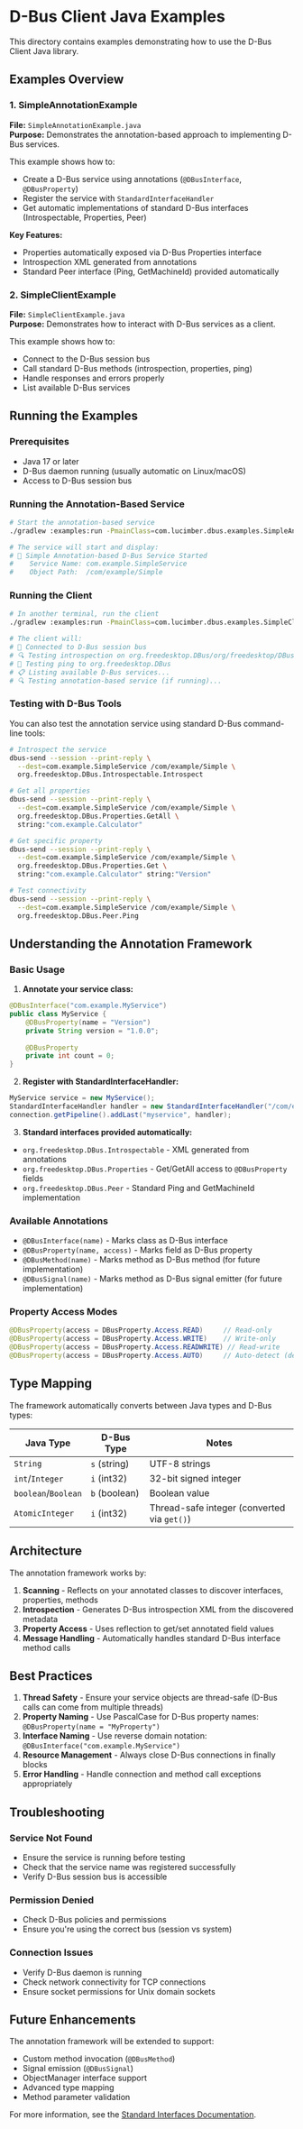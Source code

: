 # D-Bus Client Java Examples

This directory contains examples demonstrating how to use the D-Bus Client Java library.

## Examples Overview

### 1. SimpleAnnotationExample
**File:** `SimpleAnnotationExample.java`  
**Purpose:** Demonstrates the annotation-based approach to implementing D-Bus services.

This example shows how to:
- Create a D-Bus service using annotations (`@DBusInterface`, `@DBusProperty`)
- Register the service with `StandardInterfaceHandler` 
- Get automatic implementations of standard D-Bus interfaces (Introspectable, Properties, Peer)

**Key Features:**
- Properties automatically exposed via D-Bus Properties interface
- Introspection XML generated from annotations
- Standard Peer interface (Ping, GetMachineId) provided automatically

### 2. SimpleClientExample
**File:** `SimpleClientExample.java`  
**Purpose:** Demonstrates how to interact with D-Bus services as a client.

This example shows how to:
- Connect to the D-Bus session bus
- Call standard D-Bus methods (introspection, properties, ping)
- Handle responses and errors properly
- List available D-Bus services

## Running the Examples

### Prerequisites
- Java 17 or later
- D-Bus daemon running (usually automatic on Linux/macOS)
- Access to D-Bus session bus

### Running the Annotation-Based Service

```bash
# Start the annotation-based service
./gradlew :examples:run -PmainClass=com.lucimber.dbus.examples.SimpleAnnotationExample

# The service will start and display:
# 🚀 Simple Annotation-based D-Bus Service Started
#    Service Name: com.example.SimpleService
#    Object Path:  /com/example/Simple
```

### Running the Client

```bash
# In another terminal, run the client
./gradlew :examples:run -PmainClass=com.lucimber.dbus.examples.SimpleClientExample

# The client will:
# 🔗 Connected to D-Bus session bus
# 🔍 Testing introspection on org.freedesktop.DBus/org/freedesktop/DBus
# 🏓 Testing ping to org.freedesktop.DBus
# 📋 Listing available D-Bus services...
# 🔍 Testing annotation-based service (if running)...
```

### Testing with D-Bus Tools

You can also test the annotation service using standard D-Bus command-line tools:

```bash
# Introspect the service
dbus-send --session --print-reply \
  --dest=com.example.SimpleService /com/example/Simple \
  org.freedesktop.DBus.Introspectable.Introspect

# Get all properties
dbus-send --session --print-reply \
  --dest=com.example.SimpleService /com/example/Simple \
  org.freedesktop.DBus.Properties.GetAll \
  string:"com.example.Calculator"

# Get specific property
dbus-send --session --print-reply \
  --dest=com.example.SimpleService /com/example/Simple \
  org.freedesktop.DBus.Properties.Get \
  string:"com.example.Calculator" string:"Version"

# Test connectivity
dbus-send --session --print-reply \
  --dest=com.example.SimpleService /com/example/Simple \
  org.freedesktop.DBus.Peer.Ping
```

## Understanding the Annotation Framework

### Basic Usage

1. **Annotate your service class:**
```java
@DBusInterface("com.example.MyService")
public class MyService {
    @DBusProperty(name = "Version")
    private String version = "1.0.0";
    
    @DBusProperty
    private int count = 0;
}
```

2. **Register with StandardInterfaceHandler:**
```java
MyService service = new MyService();
StandardInterfaceHandler handler = new StandardInterfaceHandler("/com/example/MyService", service);
connection.getPipeline().addLast("myservice", handler);
```

3. **Standard interfaces provided automatically:**
- `org.freedesktop.DBus.Introspectable` - XML generated from annotations
- `org.freedesktop.DBus.Properties` - Get/GetAll access to `@DBusProperty` fields
- `org.freedesktop.DBus.Peer` - Standard Ping and GetMachineId implementation

### Available Annotations

- `@DBusInterface(name)` - Marks class as D-Bus interface
- `@DBusProperty(name, access)` - Marks field as D-Bus property
- `@DBusMethod(name)` - Marks method as D-Bus method (for future implementation)
- `@DBusSignal(name)` - Marks method as D-Bus signal emitter (for future implementation)

### Property Access Modes

```java
@DBusProperty(access = DBusProperty.Access.READ)     // Read-only
@DBusProperty(access = DBusProperty.Access.WRITE)    // Write-only  
@DBusProperty(access = DBusProperty.Access.READWRITE) // Read-write
@DBusProperty(access = DBusProperty.Access.AUTO)     // Auto-detect (default)
```

## Type Mapping

The framework automatically converts between Java types and D-Bus types:

| Java Type | D-Bus Type | Notes |
|-----------|------------|-------|
| `String` | `s` (string) | UTF-8 strings |
| `int`/`Integer` | `i` (int32) | 32-bit signed integer |
| `boolean`/`Boolean` | `b` (boolean) | Boolean value |
| `AtomicInteger` | `i` (int32) | Thread-safe integer (converted via `get()`) |

## Architecture

The annotation framework works by:

1. **Scanning** - Reflects on your annotated classes to discover interfaces, properties, methods
2. **Introspection** - Generates D-Bus introspection XML from the discovered metadata
3. **Property Access** - Uses reflection to get/set annotated field values
4. **Message Handling** - Automatically handles standard D-Bus interface method calls

## Best Practices

1. **Thread Safety** - Ensure your service objects are thread-safe (D-Bus calls can come from multiple threads)
2. **Property Naming** - Use PascalCase for D-Bus property names: `@DBusProperty(name = "MyProperty")`
3. **Interface Naming** - Use reverse domain notation: `@DBusInterface("com.example.MyService")`
4. **Resource Management** - Always close D-Bus connections in finally blocks
5. **Error Handling** - Handle connection and method call exceptions appropriately

## Troubleshooting

### Service Not Found
- Ensure the service is running before testing
- Check that the service name was registered successfully
- Verify D-Bus session bus is accessible

### Permission Denied
- Check D-Bus policies and permissions
- Ensure you're using the correct bus (session vs system)

### Connection Issues
- Verify D-Bus daemon is running
- Check network connectivity for TCP connections
- Ensure socket permissions for Unix domain sockets

## Future Enhancements

The annotation framework will be extended to support:
- Custom method invocation (`@DBusMethod`)
- Signal emission (`@DBusSignal`) 
- ObjectManager interface support
- Advanced type mapping
- Method parameter validation

For more information, see the [Standard Interfaces Documentation](../docs/standard-interfaces.md).
